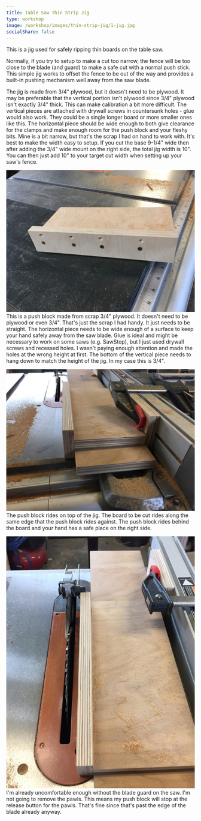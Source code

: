 ```yaml
---
title: Table Saw Thin Strip Jig
type: workshop
image: /workshop/images/thin-strip-jig/1-jig.jpg
socialShare: false
---
```

This is a jig used for safely ripping thin boards on the table saw.  
<!--more-->

Normally, if you try to setup to make a cut too narrow, the fence will be too close to the blade (and guard) to make a safe cut with a normal push stick.  This simple jig works to offset the fence to be out of the way and provides a built-in pushing mechanism well away from the saw blade.


The jig is made from 3/4" plywood, but it doesn't need to be plywood.  It may be preferable that the vertical portion isn't plywood since 3/4" plywood isn't exactly 3/4" thick.  This can make calibration a bit more difficult.  The vertical pieces are attached with drywall screws in countersunk holes - glue would also work.  They could be a single longer board or more smaller ones like this.  The horizontal piece should be wide enough to both give clearance for the clamps and make enough room for the push block and your fleshy bits.  Mine is a bit narrow, but that's the scrap I had on hand to work with.  It's best to make the width easy to setup.  If you cut the base 9-1/4" wide then after adding the 3/4" wide mount on the right side, the total jig width is 10".  You can then just add 10" to your target cut width when setting up your saw's fence.


![Push Block](/workshop/images/thin-strip-jig/2-push-block.jpg)
This is a push block made from scrap 3/4" plywood.  It doesn't need to be plywood or even 3/4".  That's just the scrap I had handy.  It just needs to be straight.  The horizontal piece needs to be wide enough of a surface to keep your hand safely away from the saw blade.  Glue is ideal and might be necessary to work on some saws (e.g. SawStop), but I just used drywall screws and recessed holes.  I wasn't paying enough attention and made the holes at the wrong height at first.  The bottom of the vertical piece needs to hang down to match the height of the jig.  In my case this is 3/4".


![Jig and Push Block](/workshop/images/thin-strip-jig/3-jig-and-push-block.jpg)
The push block rides on top of the jig.  The board to be cut rides along the same edge that the push block rides against.  The push block rides behind the board and your hand has a safe place on the right side.


![Stop](/workshop/images/thin-strip-jig/4-stop.jpg)
I'm already uncomfortable enough without the blade guard on the saw.  I'm not going to remove the pawls.  This means my push block will stop at the release button for the pawls.  That's fine since that's past the edge of the blade already anyway.
